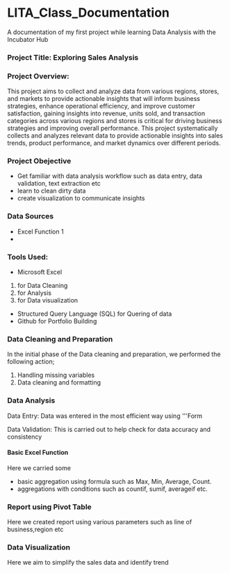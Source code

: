 # LITA_Class_Documentation
A documentation of my first project while learning Data Analysis with the Incubator Hub

### Project Title: Exploring Sales Analysis 

### Project Overview:
This project aims to collect and analyze data from various regions, stores, and markets to provide actionable insights that will inform business strategies, enhance operational efficiency, and improve customer satisfaction, gaining insights into revenue, units sold, and transaction categories across various regions and stores is critical for driving business strategies and improving overall performance. This project systematically collects and analyzes relevant data to provide actionable insights into sales trends, product performance, and market dynamics over different periods.

### Project Obejective
- Get familiar with data analysis workflow such as data entry, data validation, text extraction etc
- learn to clean dirty data
- create visualization to communicate insights
  
### Data Sources
- Excel Function 1
- 

### Tools Used:
- Microsoft Excel
 1. for Data Cleaning
 2. for Analysis 
 3. for Data visualization
- Structured Query Language (SQL) for Quering of data 
- Github for Portfolio Building

### Data Cleaning and Preparation 
In the initial phase of the Data cleaning and preparation, we performed the following action;
  1. Handling missing variables
  2. Data cleaning and formatting
 
### Data Analysis
Data Entry: Data was entered in the most efficient way using '''Form 

Data Validation: This is carried out to help check for data accuracy and consistency
#### Basic Excel Function
Here we carried some
- basic aggregation using formula such as Max, Min, Average, Count.
- aggregations with conditions such as countif, sumif, averageif etc.
### Report using Pivot Table
Here we created report using various parameters such as line of business,region etc

### Data Visualization
Here we aim to simplify the sales data and identify trend

  
 
